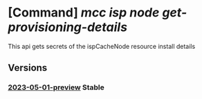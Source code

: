 # [Command] _mcc isp node get-provisioning-details_

This api gets secrets of the ispCacheNode resource install details

## Versions

### [2023-05-01-preview](/Resources/mgmt-plane/L3N1YnNjcmlwdGlvbnMve30vcmVzb3VyY2Vncm91cHMve30vcHJvdmlkZXJzL21pY3Jvc29mdC5jb25uZWN0ZWRjYWNoZS9pc3BjdXN0b21lcnMve30vaXNwY2FjaGVub2Rlcy97fS9nZXRjYWNoZW5vZGVpbnN0YWxsZGV0YWlscw==/2023-05-01-preview.xml) **Stable**

<!-- mgmt-plane /subscriptions/{}/resourcegroups/{}/providers/microsoft.connectedcache/ispcustomers/{}/ispcachenodes/{}/getcachenodeinstalldetails 2023-05-01-preview -->

